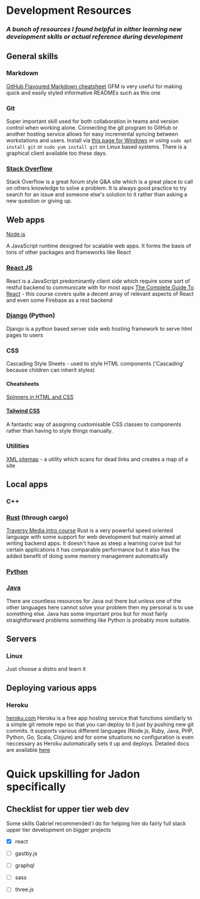 # Development Resources

### *A bunch of resources I found helpful in either learning new development skills or actual reference during development*

## General skills
### Markdown
[GitHub Flavoured Markdown cheatsheet](https://github.com/adam-p/markdown-here/wiki/Markdown-Cheatsheet)
GFM is very useful for making quick and easily styled informative READMEs such as this one
### Git
Super important skill used for both collaboration in teams and version control when working alone. Connecting the git program to GitHub or another hosting service allows for easy incremental syncing between workstations and users.
Install via [this page for Windows](https://git-scm.com/download/win) or using ```sudo apt install git``` or ```sudo yum install git``` on Linux based systems. There is a graphical client available too these days.

### [Stack Overflow](https://stackoverflow.com/)
Stack Overflow is a great forum style Q&A site which is a great place to call on others knowledge to solve a problem. It is always good practice to try search for an issue and someone else's solution to it rather than asking a new question or giving up.
## Web apps

[Node.js](https://nodejs.org/)

A JavaScript runtime designed for scalable web apps. It forms the basis of tons of other packages and frameworks like React

### [React JS](https://reactjs.org/)
React is a JavaScript predominantly client side which require some sort of restful backend to communicate with for most apps
[The Complete Guide To React](https://www.udemy.com/course/react-the-complete-guide-incl-redux/) - this course covers quite a decent array of relevant aspects of React and even some Firebase as a rest backend

### [Django](https://www.djangoproject.com/) (Python)
Django is a python based server side web hosting framework to serve html pages to users
### CSS
Cascading Style Sheets - used to style HTML components ('Cascading' because children can inherit styles)
#### Cheatsheets
[Spinners in HTML and CSS](https://loading.io/css/)

#### [Taliwind CSS](https://tailwindcss.com/)
A fantastic way of assigning customisable CSS classes to components rather than having to style things manually.

### Utilities
[XML sitemap](https://www.xml-sitemaps.com/) - a utility which scans for dead links and creates a map of a site

## Local apps
### C++ 

### [Rust](https://www.rust-lang.org/) (through cargo)
[Traversy Media intro course](https://youtu.be/zF34dRivLOw)
Rust is a very powerful speed oriented language with some support for web development but mainly aimed at writing backend apps. It doesn't have as steep a learning curve but for certain applications it has comparable performance but it also has the added benefit of doing some memory management automatically

### [Python](https://www.python.org/)



### [Java](https://www.java.com/)
There are countless resources for Java out there but unless one of the other languages here cannot solve your problem then my personal is to use something else. Java has some important pros but for most fairly straightforward problems something like Python is probably more suitable.

## Servers
### Linux

Just choose a distro and learn it

## Deploying various apps
### Heroku
[heroku.com](https://dashboard.heroku.com/)
Heroku is a free app hosting service that functions simillarly to a simple git remote repo so that you can deploy to it just by pushing new git commits. It supports various different languages (Node.js, Ruby, Java, PHP, Python, Go, Scala, Clojure) and for some situations no configuration is even neccessary as Heroku automatically sets it up and deploys. Detailed docs are available [here](https://devcenter.heroku.com/)

# Quick upskilling for Jadon specifically

## Checklist for upper tier web dev

Some skills Gabriel recommended I do for helping him do fairly full stack upper tier development on bigger projects

- [x] react
- [ ] gastby.js
- [ ] graphql
- [ ] sass
- [ ] three.js

